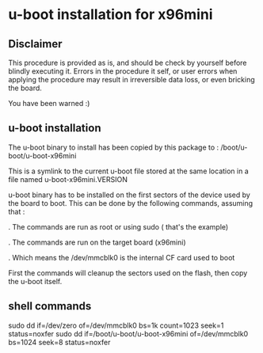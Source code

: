 # u-boot installation for x96mini

## Disclaimer

This procedure is provided as is, and should be check by yourself before
blindly executing it. Errors in the procedure it self, or user errors when
applying the procedure may result in irreversible data loss, or even bricking
the board.

You have been warned :)

## u-boot installation

The u-boot binary to install has been copied by this package to :
/boot/u-boot/u-boot-x96mini

This is a symlink to the current u-boot file stored at the same location in a
file named u-boot-x96mini.VERSION

u-boot binary has to be installed on the first sectors of the device used by 
the board to boot. This can be done by the following commands, assuming that :

. The commands are run as root or using sudo ( that's the example)

. The commands are run on the target board (x96mini)

. Which means the /dev/mmcblk0 is the internal CF card used to boot

First the commands will cleanup the sectors used on the flash, then copy the
u-boot itself.

 
## shell commands

sudo dd if=/dev/zero of=/dev/mmcblk0 bs=1k count=1023 seek=1 status=noxfer
sudo dd if=/boot/u-boot/u-boot-x96mini of=/dev/mmcblk0 bs=1024 seek=8 status=noxfer
